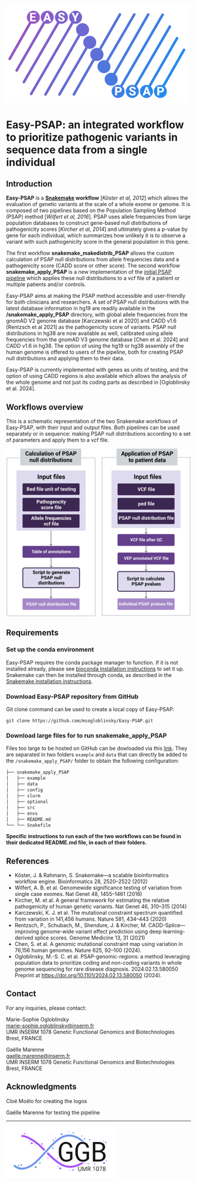 <img src="./.img/logo_PSAP.png" width="500">

# Easy-PSAP: an integrated workflow to prioritize pathogenic variants in sequence data from a single individual

## Introduction
**Easy-PSAP** is a **[Snakemake](https://snakemake.readthedocs.io/en/stable/) workflow** [*Köster et al, 2012*] which allows the evaluation of genetic variants at the scale of a whole exome or genome. 
It is composed of two pipelines based on the Population Sampling Method (PSAP) method [*Wilfert et al, 2016*]. PSAP uses allele frequencies from large population databases to construct gene-based null distributions of pathogenicity scores [*Kircher et al, 2014*] and ultimately gives a p-value by gene for each individual, which summarizes how unlikely it is to observe a variant with such pathogenicity score in the general population in this gene.

The first workflow **snakemake_makedistrib_PSAP** allows the custom calculation of PSAP null distributions from allele frequencies data and a pathogenicity score (CADD score or other score).
The second workflow **snakemake_apply_PSAP** is a new implementation of the [initial PSAP pipeline](https://github.com/awilfert/PSAP-pipeline) which applies these null distributions to a vcf file of a patient or multiple patients and/or controls.

Easy-PSAP aims at making the PSAP method accessible and user-friendly for both clinicians and researchers. A set of PSAP null distributions with the latest database information in hg19 are readily available in the **/snakemake_apply_PSAP** directory, with global allele frequencies from the gnomAD V2 genome database [Karczewski et al 2020] and CADD v1.6 [Rentzsch et al 2021] as the pathogenicity score of variants. PSAP null distributions in hg38 are now available as well, calibrated using allele frequencies from the gnomAD V3 genome database [Chen et al. 2024] and CADD v1.6 in hg38. The option of using the hg19 or hg38 assembly of the human genome is offered to users of the pipeline, both for creating PSAP null distributions and applying them to their data.

Easy-PSAP is currently implemented with genes as units of testing, and the option of using CADD regions is also available which allows the analysis of the whole genome and not just its coding parts as described in [Ogloblinsky et al. 2024].

## Workflows overview

This is a schematic representation of the two Snakemake workflows of Easy-PSAP, with their input and output files. 
Both pipelines can be used separately or in sequence: making PSAP null distributions according to a set of parameters and apply them to a vcf file. 

![PSAP workflow diagram](./.img/workflows_PSAP.png)

## Requirements

### Set up the conda environment 

Easy-PSAP requires the conda package manager to function. If it is not installed already, please see [bioconda installation instructions](https://docs.conda.io/projects/conda/en/latest/user-guide/install/index.html) to set it up.
Snakemake can then be installed through conda, as described in the [Snakemake installation instructions](https://snakemake.readthedocs.io/en/stable/getting_started/installation.html).

### Download Easy-PSAP repository from GitHub

Git clone command can be used to create a local copy of Easy-PSAP:

```
git clone https://github.com/msogloblinsky/Easy-PSAP.git
```

### Download large files for to run **snakemake_apply_PSAP**

Files too large to be hosted on GitHub can be dowloaded via this [link](https://lysine.univ-brest.fr/~msogloblinsky/share/). They are separated in two folders `example` and `data` that can directly be added to the `/snakemake_apply_PSAP/` folder to obtain the following configuration:

```
├── snakemake_apply_PSAP
│   ├── example
│   ├── data
│   ├── config
│   ├── slurm
│   ├── optional
│   ├── src
│   ├── envs
│   ├── README.md
└── └── Snakefile
```

**Specific instructions to run each of the two workflows can be found in their dedicated README.md file, in each of their folders.**

## References
* Köster, J. & Rahmann, S. Snakemake—a scalable bioinformatics workflow engine. Bioinformatics 28, 2520–2522 (2012)
* Wilfert, A. B. et al. Genomewide significance testing of variation from single case exomes. Nat Genet 48, 1455–1461 (2016)
* Kircher, M. et al. A general framework for estimating the relative pathogenicity of human genetic variants. Nat Genet 46, 310–315 (2014)
* Karczewski, K. J. et al. The mutational constraint spectrum quantified from variation in 141,456 humans. Nature 581, 434–443 (2020)
* Rentzsch, P., Schubach, M., Shendure, J. & Kircher, M. CADD-Splice—improving genome-wide variant effect prediction using deep learning-derived splice scores. Genome Medicine 13, 31 (2021)
* Chen, S. et al. A genomic mutational constraint map using variation in 76,156 human genomes. Nature 625, 92–100 (2024).
* Ogloblinsky, M.-S. C. et al. PSAP-genomic-regions: a method leveraging population data to prioritize coding and non-coding variants in whole genome sequencing for rare disease diagnosis. 2024.02.13.580050 Preprint at https://doi.org/10.1101/2024.02.13.580050 (2024).



## Contact

For any inquiries, please contact:

Marie-Sophie Ogloblinsky\
marie-sophie.ogloblinsky@inserm.fr\
UMR INSERM 1078 Genetic Functional Genomics and Biotechnologies\
Brest, FRANCE 

Gaëlle Marenne\
gaelle.marenne@inserm.fr\
UMR INSERM 1078 Genetic Functional Genomics and Biotechnologies\
Brest, FRANCE

## Acknowledgments 

Cloé Moëlo for creating the logos

Gaëlle Marenne for testing the pipeline

___

<img src="./.img/logo_GGB.png" width="300">

